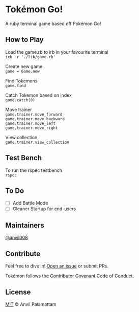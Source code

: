 # Tokémon Go!

A ruby terminal game based off Pokémon Go!

## How to Play

Load the game.rb to irb in your favourite terminal  
`irb -r './lib/game.rb'`  

Create new game  
`game = Game.new`

Find Tokemons  
`game.find`

Catch Tokemon based on index  
`game.catch(0)`

Move trainer  
`game.trainer.move_forward`  
`game.trainer.move_backward`  
`game.trainer.move_left`  
`game.trainer.move_right`  

View collection  
`game.trainer.view_collection`

## Test Bench

To run the rspec testbench  
`rspec`


## To Do

- [ ] Add Battle Mode
- [ ] Cleaner Startup for end-users

## Maintainers

[@anvil008](https://github.com/anvil008)

## Contribute

Feel free to dive in! [Open an issue](https://github.com/anvil008/tokemons/issues/new) or submit PRs.

Tokémon follows the [Contributor Covenant](http://contributor-covenant.org/version/1/3/0/) Code of Conduct.

## License

[MIT](LICENSE) © Anvil Palamattam
